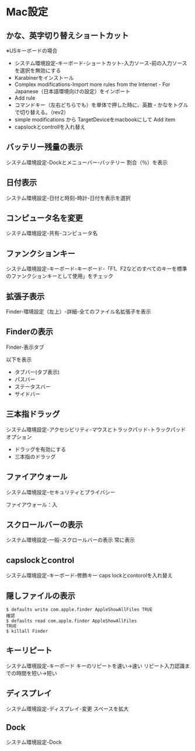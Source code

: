 # Mac設定

## かな、英字切り替えショートカット
※USキーボードの場合
- システム環境設定-キーボード-ショートカット-入力ソース-前の入力ソースを選択を無効にする
- Karabinerをインストール
- Complex modifications-Import more rules from the Internet - For Japanese（日本語環境向けの設定）をインポート
- Add rule
- コマンドキー（左右どちらでも）を単体で押した時に、英数・かなをトグルで切り替える。（rev2）
- simple modifications から TargetDeviceをmacbookにして Add item
- capslockとcontrollを入れ替え

## バッテリー残量の表示
システム環境設定-Dockとメニューバー-バッテリー
割合（％）を表示

## 日付表示
システム環境設定-日付と時刻-時計-日付を表示を選択

## コンピュータ名を変更
システム環境設定-共有-コンピュータ名

## ファンクションキー
システム環境設定-キーボード-キーボード-「F1、F2などのすべてのキーを標準のファンクションキーとして使用」をチェック

## 拡張子表示
Finder-環境設定（左上）-詳細-全てのファイル名拡張子を表示

## Finderの表示
Finder-表示タブ

以下を表示

- タブバー(タブ表示)
- パスバー
- ステータスバー
- サイドバー

## 三本指ドラッグ
システム環境設定-アクセシビリティ-マウスとトラックパッド-トラックパッドオプション

- ドラッグを有効にする
- 三本指のドラッグ

## ファイアウォール
システム環境設定-セキュリティとプライバシー

ファイアウォール：入

## スクロールバーの表示
システム環境設定-一般-スクロールバーの表示
常に表示

## capslockとcontrol
システム環境設定-キーボード-修飾キー
caps lockとcontorolを入れ替え

## 隠しファイルの表示
```
$ defaults write com.apple.finder AppleShowAllFiles TRUE
確認
$ defaults read com.apple.finder AppleShowAllFiles
TRUE
$ killall Finder
```

## キーリピート
システム環境設定-キーボード
キーのリピートを速い→速い
リピート入力認識までの時間を短い→短い

## ディスプレイ
システム環境設定-ディスプレイ-変更
スペースを拡大

## Dock
システム環境設定-Dock